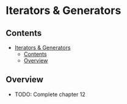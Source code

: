 # Iterators & Generators

## Contents
<!-- TOC -->
- [Iterators \& Generators](#iterators--generators)
  - [Contents](#contents)
  - [Overview](#overview)
<!-- TOC -->

## Overview

- TODO: Complete chapter 12

<!-- References -->
